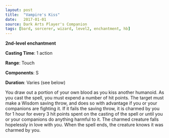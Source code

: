 ```yaml
---
layout: post
title:  "Vampire's Kiss"
date:   2017-01-01
source: Dark Arts Player's Companion
tags: [bard, sorcerer, wizard, level2, enchantment, hb]
---
```


**2nd-level enchantment**

**Casting Time**: 1 action

**Range**: Touch

**Components**: S

**Duration**: Varies (see below)

You draw out a portion of your own blood as you kiss another humanoid. As you cast the spell, you must expend a number of hit points. The target must make a Wisdom saving throw, and does so with advantage if you or your companions are fighting it. If it fails the saving throw, it is charmed by you for 1 hour for every 3 hit points spent on the casting of the spell or until you or your companions do anything harmful to it. The charmed creature falls hopelessly in love with you. When the spell ends, the creature knows it was charmed by you.
